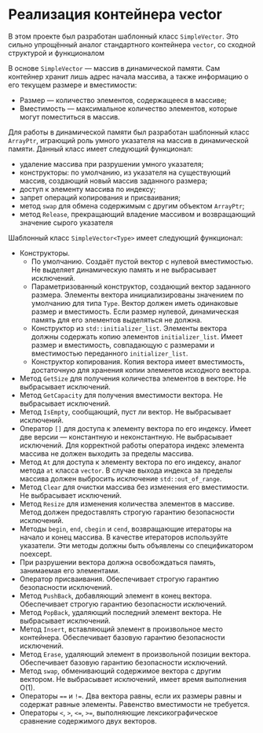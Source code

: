 # Реализация контейнера vector
В этом проекте был разработан шаблонный класс `SimpleVector`. Это сильно упрощённый аналог стандартного контейнера `vector`, со сходной структурой и функционалом

В основе `SimpleVector` — массив в динамической памяти. Сам контейнер хранит лишь адрес начала массива, а также информацию о его текущем размере и вместимости:
 - Размер — количество элементов, содержащееся в массиве;
 - Вместимость — максимальное количество элементов, которые могут поместиться в массив.

Для работы в динамической памяти был разработан шаблонный класс `ArrayPtr`, играющий роль умного указателя на массив в динамической памяти. Данный класс имеет следующий функционал:
 - удаление массива при разрушении умного указателя;
 - конструкторы: по умолчанию, из указателя на существующий массив, создающий новый массив заданного размера;
 - доступ к элементу массива по индексу;
 - запрет операций копирования и присваивания;
 - метод `swap` для обмена содержимым с другим объектом `ArrayPtr`;
 - метод `Release`, прекращающий владение массивом и возвращающий значение сырого указателя

Шаблонный класс `SimpleVector<Type>` имеет следующий функционал:
 - Конструкторы.
    - По умолчанию. Создаёт пустой вектор с нулевой вместимостью. Не выделяет динамическую память и не выбрасывает исключений.
    - Параметризованный конструктор, создающий вектор заданного размера. Элементы вектора инициализированы значением по умолчанию для типа `Type`. Вектор должен иметь одинаковые размер и вместимость. Если размер нулевой, динамическая память для его элементов выделяться не должна.
    - Конструктор из `std::initializer_list`. Элементы вектора должны содержать копию элементов `initializer_list`. Имеет размер и вместимость, совпадающую с размерами и вместимостью переданного `initializer_list`.
    - Конструктор копирования. Копия вектора имеет вместимость, достаточную для хранения копии элементов исходного вектора.
 - Метод `GetSize` для получения количества элементов в векторе. Не выбрасывает исключений.
 - Метод `GetCapacity` для получения вместимости вектора. Не выбрасывает исключений.
 - Метод `IsEmpty`, сообщающий, пуст ли вектор. Не выбрасывает исключений.
 - Оператор `[]` для доступа к элементу вектора по его индексу. Имеет две версии — константную и неконстантную. Не выбрасывает исключений. Для корректной работы оператора индекс элемента массива не должен выходить за пределы массива.
 - Метод `At` для доступа к элементу вектора по его индексу, аналог метода `at` класса `vector`. В случае выхода индекса за пределы массива должен выбросить исключение `std::out_of_range`.
 - Метод `Clear` для очистки массива без изменения его вместимости. Не выбрасывает исключений.
 - Метод `Resize` для изменения количества элементов в массиве. Метод должен предоставлять строгую гарантию безопасности исключений.
 - Методы `begin`, `end`, `cbegin` и `cend`, возвращающие итераторы на начало и конец массива. В качестве итераторов используйте указатели. Эти методы должны быть объявлены со спецификатором noexcept.
 - При разрушении вектора должна освобождаться память, занимаемая его элементами.
 - Оператор присваивания. Обеспечивает строгую гарантию безопасности исключений.
 - Метод `PushBack`, добавляющий элемент в конец вектора. Обеспечивает строгую гарантию безопасности исключений.
 - Метод `PopBack`, удаляющий последний элемент вектора. Не выбрасывает исключений.
 - Метод `Insert`, вставляющий элемент в произвольное место контейнера. Обеспечивает базовую гарантию безопасности исключений.
 - Метод `Erase`, удаляющий элемент в произвольной позиции вектора. Обеспечивает базовую гарантию безопасности исключений.
 - Метод `swap`, обменивающий содержимое вектора с другим вектором. Не выбрасывает исключений, имеет время выполнения O(1).
 - Операторы `==` и `!=`. Два вектора равны, если их размеры равны и содержат равные элементы. Равенство вместимости не требуется.
 - Операторы `<`, `>`, `<=`, `>=`, выполняющие лексикографическое сравнение содержимого двух векторов.
